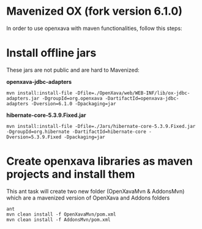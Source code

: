 # Mavenized OX (fork version 6.1.0)

In order to use openxava with maven functionalities, follow this steps:

# Install offline jars

These jars are not public and are hard to Mavenized:

**openxava-jdbc-adapters**

```
mvn install:install-file -Dfile=./OpenXava/web/WEB-INF/lib/ox-jdbc-adapters.jar -DgroupId=org.openxava -DartifactId=openxava-jdbc-adapters -Dversion=6.1.0 -Dpackaging=jar
```

**hibernate-core-5.3.9.Fixed.jar**

```
mvn install:install-file -Dfile=./Jars/hibernate-core-5.3.9.Fixed.jar -DgroupId=org.hibernate -DartifactId=hibernate-core -Dversion=5.3.9.Fixed -Dpackaging=jar
```

# Create openxava libraries as maven projects and install them

This ant task will create two new folder (OpenXavaMvn & AddonsMvn) which are a mavenized version of  OpenXava and Addons folders

```
ant
mvn clean install -f OpenXavaMvn/pom.xml
mvn clean install -f AddonsMvn/pom.xml
```
